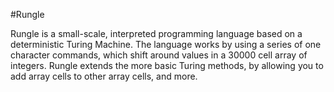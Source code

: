 #Rungle

Rungle is a small-scale, interpreted programming language based on a deterministic Turing Machine. The language works by using a series
of one character commands, which shift around values in a 30000 cell array of integers. Rungle extends the more basic Turing methods, by allowing you to add array cells to other array cells,
and more.